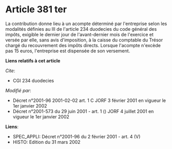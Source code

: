 # Article 381 ter

La contribution donne lieu à un acompte déterminé par l'entreprise selon les modalités définies au III de l'article 234
duodecies du code général des impôts, exigible le dernier jour de l'avant-dernier mois de l'exercice et versée par elle, sans
avis d'imposition, à la caisse du comptable du Trésor chargé du recouvrement des impôts directs. Lorsque l'acompte n'excède
pas 15 euros, l'entreprise est dispensée de son versement.

**Liens relatifs à cet article**

_Cite_:

  - CGI 234 duodecies

_Modifié par_:

  - Décret n°2001-96 2001-02-02 art. 1 C JORF 3 février 2001 en vigueur le 1er janvier 2002
  - Décret n°2001-573 du 29 juin 2001 - art. 1 () JORF 4 juillet 2001 en vigueur le 1er janvier 2002

**Liens**:

  - SPEC_APPLI: Décret n°2001-96 du 2 février 2001 - art. 4 (V)
  - HISTO: Edition du 31 mars 2002
